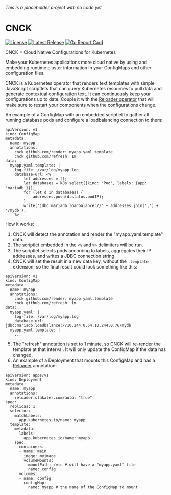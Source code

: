 *This is a placeholder project with no code yet*

CNCK
====

[![License](https://img.shields.io/badge/License-Apache%202.0-blue.svg)](https://opensource.org/licenses/Apache-2.0)
[![Latest Release](https://img.shields.io/github/release/tliron/cnck.svg)](https://github.com/tliron/cnck/releases/latest)
[![Go Report Card](https://goreportcard.com/badge/github.com/tliron/cnck)](https://goreportcard.com/report/github.com/tliron/cnck)

CNCK = Cloud Native Configurations for Kubernetes

Make your Kubernetes applications more cloud native by using and embedding runtime cluster
information in your ConfigMaps and other configuration files.

CNCK is a Kubernetes operator that renders text templates with simple JavaScript scriptlets that can query
Kubernetes resources to pull data and generate contextual configuration text. It can continuously keep your
configurations up to date. Couple it with the [Reloader operator](https://github.com/stakater/Reloader) that
will make sure to restart your components when the configurations change.

An example of a ConfigMap with an embedded scriptlet to gather all running database pods and configure a
loadbalancing connection to them:

```
apiVersion: v1
kind: ConfigMap
metadata:
  name: myapp
  annotations:
    cnck.github.com/render: myapp.yaml.template
    cnck.github.com/refresh: 1m
data:
  myapp.yaml.template: |
    log-file: /var/log/myapp.log
    database-url: <%
        let addresses = [];
        let databases = k8s.select({kind: 'Pod', labels: {app: 'mariadb'}});
        for (let d in databases) {
            addresses.push(d.status.podIP);
        }
        write('jdbc:mariadb:loadbalance://' + addresses.join(',') + '/mydb');
    %>
```

How it works:

1. CNCK will detect the annotation and render the "myapp.yaml.template" data.
2. The scriptlet embedded in the `<%` and `%>` delimiters will be run.
3. The scriptlet selects pods according to labels, aggregates their IP addresses, and writes a JDBC
   connection string.
4. CNCK will set the result in a new data key, without the `.template` extension, so the final
   result could look something like this:

```
apiVersion: v1
kind: ConfigMap
metadata:
  name: myapp
  annotations:
    cnck.github.com/render: myapp.yaml.template
    cnck.github.com/refresh: 1m
data:
  myapp.yaml: |
    log-file: /var/log/myapp.log
    database-url: jdbc:mariadb:loadbalance://10.244.0.54,10.244.0.76/mydb
  myapp.yaml.template: |
    ...
```

5. The "refresh" annotation is set to 1 minute, so CNCK will re-render the template at that interval.
   It will only update the ConfigMap if the data has changed.
6. An example of a Deployment that mounts this ConfigMap and has a
   [Reloader](https://github.com/stakater/Reloader) annotation:

```
apiVersion: apps/v1
kind: Deployment
metadata:
  name: myapp
  annotations:
    reloader.stakater.com/auto: "true"
spec:
  replicas: 1
  selector:
    matchLabels:
      app.kubernetes.io/name: myapp
  template:
    metadata:
      labels:
        app.kubernetes.io/name: myapp
    spec:
      containers:
      - name: main
        image: myimage
        volumeMounts:
        - mountPath: /etc # will have a "myapp.yaml" file
          name: config
      volumes:
      - name: config
        configMap:
          name: myapp # the name of the ConfigMap to mount
```
